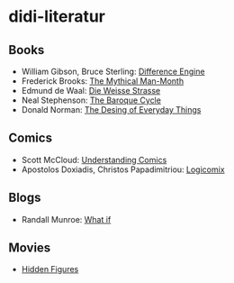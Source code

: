 # didi-literatur  

## Books
* William Gibson, Bruce Sterling: [Difference Engine](https://en.wikipedia.org/wiki/Difference_engine)
* Frederick Brooks: [The Mythical Man-Month](https://en.wikipedia.org/wiki/The_Mythical_Man-Month)
* Edmund de Waal: [Die Weisse Strasse](http://www.thewhiteroadbook.com/)
* Neal Stephenson: [The Baroque Cycle](https://en.wikipedia.org/wiki/The_Baroque_Cycle)
* Donald Norman: [The Desing of Everyday Things ](https://en.wikipedia.org/wiki/The_Design_of_Everyday_Things)

## Comics
* Scott McCloud: [Understanding Comics](https://en.wikipedia.org/wiki/Understanding_Comics)
* Apostolos Doxiadis, Christos Papadimitriou: [Logicomix](https://en.wikipedia.org/wiki/Logicomix)

## Blogs
* Randall Munroe: [What if](https://what-if.xkcd.com/)

## Movies
* [Hidden Figures](http://www.imdb.com/title/tt4846340/)
